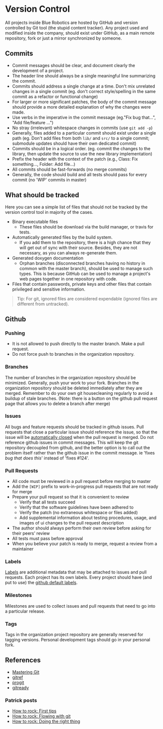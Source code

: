 # Version Control

All projects inside Blue Robotics are hosted by GitHub and version controlled by Git tool (the stupid content tracker). Any project used and modified inside the company, should exist under GitHub, as a main remote repository, fork or just a mirror synchronized by someone.

## Commits

- Commit messages should be clear, and document clearly the development of a project.
- The header line should always be a single meaningful line summarizing the commit.
- Commits should address a single change at a time. Don't mix unrelated changes in a single commit (eg. don't correct style/spelling in the same commit as a refactor or functional change)
- For larger or more significant patches, the body of the commit message should provide a more detailed explanation of why the changes were made.
- Use verbs in the imperative in the commit message (eg."Fix bug that...", "Add file/feature ...")
- No stray (irrelevant) whitespace changes in commits (use `git add -p`)
- Generally, files added to a particular commit should exist under a single path (eg. Don't add files from both `lib/` and `src/` to a single commit; submodule updates should have their own dedicated commit)
- Commits should be in a logical order. (eg. commit the changes to the library, then update the source to use the new library implementation)
- Prefix the header with the context of the patch (e.g., Class: Fix something..., Folder: Add file...)
- All commits should be fast-forwards (no merge commits)
- Generally, the code should build and all tests should pass for every commit (no 'WIP' commits in master)

## What should be tracked

Here you can see a simple list of files that should not be tracked by the version control tool in majority of the cases.
- Binary executable files
    - These files should be download via the build manager, or travis for tests.
- Automatically generated files by the build system.
    - If you add them to the repository, there is a high chance that they will get out of sync with their source. Besides, they are not necessary, as you can always re-generate them.
- Generated doxygen documentation
    - Orphan branches (disconnected branches having no history in common with the master branch), should be used to manage such types. This is because GitHub can be used to manage a project's web pages together in one repository with code.
- Files that contain passwords, private keys and other files that contain privileged and sensitive information.

> Tip: For git, ignored files are considered expendable (ignored files are different from untracked).

## Github

### Pushing

- It is not allowed to push directly to the master branch. Make a pull request.
- Do not force push to branches in the organization repository.

### Branches

The number of branches in the organization repository should be minimized. Generally, push your work to your fork. Branches in the organization repository should be deleted immediately after they are merged. Remember to do your own git housecleaning regularly to avoid a buildup of stale branches. (Note: there is a button on the github pull request page that allows you to delete a branch after merge)

### Issues

All bugs and feature requests should be tracked in github issues. Pull requests that close a particular issue should reference the issue, so that the issue will be [automatically closed](https://help.github.com/articles/closing-issues-using-keywords/) when the pull request is merged. Do not reference github issues in commit messages. This will keep the git repository decoupled from github, and the better option is to call out the problem itself rather than the github issue in the commit message. ie 'fixes *bug that does this*' instead of 'fixes #124'.

### Pull Requests

- All code must be reviewed in a pull request before merging to master
- Add the `[WIP]` prefix to work-in-progress pull requests that are not ready for merge
- Prepare your pull request so that it is convenient to review
    - Verify that all tests succeed
    - Verify that the software guidelines have been adhered to
    - Verify the patch (no extraneous whitespace or files added)
    - Add supplemental information about testing procedures, usage, and images of ui changes to the pull request description
- The author should always perform their own review before asking for their peers' review
- All tests must pass before approval
- When you believe your patch is ready to merge, request a review from a maintainer

### Labels

[Labels](https://help.github.com/articles/about-labels) are additional metadata that may be attached to issues and pull requests. Each project has its own labels. Every project should have (and put to use) the [github default labels](https://help.github.com/articles/about-labels/#using-default-labels).

### Milestones

Milestones are used to collect issues and pull requests that need to go into a particular release.

### Tags

Tags in the organization project repository are generally reserved for tagging versions. Personal development tags should go in your personal fork.

## References

- [Mastering Git](https://www.packtpub.com/application-development/mastering-git)
- [gitref](http://gitref.org)
- [progit](http://progit.org)
- [gitready](http://gitready.com)

### Patrick posts
- [How to rock: First tips](https://patrickelectric.work/blog/2020/how-to-rock-first-tips/)
- [How to rock: Flowing with git](https://patrickelectric.work/blog/2020/how-to-rock-flowing-with-git/)
- [How to rock: Doing the right thing](https://patrickelectric.work/blog/2020/how-to-rock-contribution-tips/)
